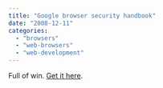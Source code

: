 ```yaml
---
title: "Google browser security handbook"
date: "2008-12-11"
categories: 
  - "browsers"
  - "web-browsers"
  - "web-development"
---
```


Full of win. [Get it here](http://code.google.com/p/browsersec/wiki/Main).
